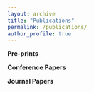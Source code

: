```yaml
---
layout: archive
title: "Publications"
permalink: /publications/
author_profile: true
---
```


**Pre-prints**


**Conference Papers**


**Journal Papers**
